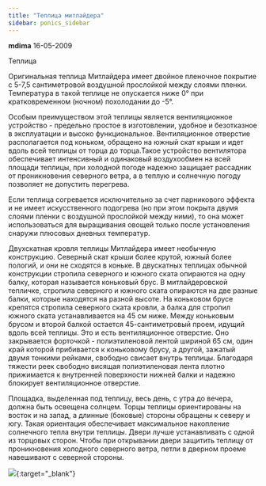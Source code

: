 ```yaml
---
title: "Теплица митлайдера"
sidebar: ponics_sidebar
---
```


**mdima** 16-05-2009

Теплица

Оригинальная теплица Митлайдера имеет двойное пленочное покрытие с 5-7,5 сантиметровой воздушной прослойкой между слоями пленки. Температура в такой теплице не опускается ниже 0° при кратковременном (ночном) похолодании до -5°.

Особым преимуществом этой теплицы является вентиляционное устройство - предельно простое в изготовлении, удобное и безотказное в эксплуатации и высоко функциональное. Вентиляционное отверстие располагается под коньком, обращено на южный скат крыши и идет вдоль всей теплицы от торца до торца.Такое устройство вентилятора обеспечивает интенсивный и одинаковый воздухообмен на всей площади теплицы, при холодной погоде надежно защищает рассадник от проникновения северного ветра, а в теплую и солнечную погоду позволяет не допустить перегрева. 

Если теплица согревается исключительно за счет парникового эффекта и не имеет искусственного подогрева (но при этом покрыта двумя слоями пленки с воздушной прослойкой между ними), то она может использоваться для выращивания овощей только после установления снаружи плюсовых дневных температур. 

Двухскатная кровля теплицы Митлайдера имеет необычную конструкцию. Северный скат крыши более крутой, южный более пологий, и они не сходятся в коньке. В двускатных теплицах обычной конструкции стропила северного и южного ската опираются на одну балку, которая называется коньковый брус. В митлайдеровской тепличке, стропила северного и южного ската опираются на две разные балки, которые находятся на разной высоте. На коньковом брусе крепятся стропила северного ската кровли, а балка для стропил южного ската устанавливается на 45 см ниже. Между коньковым брусом и второй балкой остается 45-сантиметровый проем, идущий вдоль всей теплицы. Это и есть вентиляционное отверстие. Оно закрывается форточкой - полиэтиленовой лентой шириной 65 см, один край которой прибивается к коньковому брусу, а другой, зажатый двумя тонкими рейками, свободно свисает внутрь теплицы. Благодаря тяжести реек свободно висящая полиэтиленовая лента плотно прижимается к внутренней поверхности нижней балки и надежно блокирует вентиляционное отверстие.

Площадка, выделенная под теплицу, весь день, с утра до вечера, должна быть освещена солнцем. Торцы теплицы ориентированы на восток и на запад, а длинные (боковые) стороны обращены к северу и югу. Такая ориентация обеспечивает максимальное накопление солнечного тепла внутри теплицы. Двери лучше устанавливать с одной из торцовых сторон. Чтобы при открывании двери защитить теплицу от проникновения холодного северного ветра, петли в дверном проеме навешивают с северной стороны.

[![](http://www.postimage.org/Pq26FzfJ.gif)](http://www.postimage.org/Pq26FzfJ.gif){:target="_blank"}



